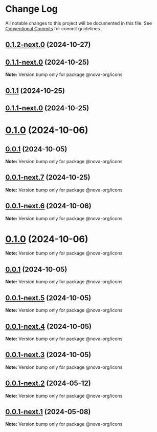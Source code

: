 # Change Log

All notable changes to this project will be documented in this file.
See [Conventional Commits](https://conventionalcommits.org) for commit guidelines.

## [0.1.2-next.0](https://github.com/novaui-org/nova/compare/v0.1.1...v0.1.2-next.0) (2024-10-27)



## [0.1.1-next.0](https://github.com/novaui-org/nova/compare/v0.0.1-next.7...v0.1.1-next.0) (2024-10-25)

**Note:** Version bump only for package @nova-org/icons





## [0.1.1](https://github.com/novaui-org/nova/compare/v0.0.1-next.7...v0.1.1) (2024-10-25)

## [0.1.1-next.0](https://github.com/novaui-org/nova/compare/v0.0.1-next.7...v0.1.1-next.0) (2024-10-25)



# [0.1.0](https://github.com/novaui-org/nova/compare/v0.0.1-next.6...v0.1.0) (2024-10-06)



## [0.0.1](https://github.com/novaui-org/nova/compare/v0.0.1-next.5...v0.0.1) (2024-10-05)

**Note:** Version bump only for package @nova-org/icons





## [0.0.1-next.7](https://github.com/novaui-org/nova/compare/v0.0.1-next.6...v0.0.1-next.7) (2024-10-25)

**Note:** Version bump only for package @nova-org/icons





## [0.0.1-next.6](https://github.com/novaui-org/nova/compare/v0.0.1-next.5...v0.0.1-next.6) (2024-10-06)

**Note:** Version bump only for package @nova-org/icons





# [0.1.0](https://github.com/novaui-org/nova/compare/v0.0.1...v0.1.0) (2024-10-06)

**Note:** Version bump only for package @nova-org/icons





## [0.0.1](https://github.com/novaui-org/nova/compare/v0.0.1-next.5...v0.0.1) (2024-10-05)

**Note:** Version bump only for package @nova-org/icons





## [0.0.1-next.5](https://github.com/novaui-org/nova/compare/v0.0.1-next.4...v0.0.1-next.5) (2024-10-05)

**Note:** Version bump only for package @nova-org/icons





## [0.0.1-next.4](https://github.com/novaui-org/nova/compare/v0.0.1-next.3...v0.0.1-next.4) (2024-10-05)

**Note:** Version bump only for package @nova-org/icons





## [0.0.1-next.3](https://github.com/novaui-org/nova/compare/v0.0.1-next.2...v0.0.1-next.3) (2024-10-05)

**Note:** Version bump only for package @nova-org/icons





## [0.0.1-next.2](https://github.com/novaui-org/nova/compare/v0.0.1-next.1...v0.0.1-next.2) (2024-05-12)

**Note:** Version bump only for package @nova-org/icons





## [0.0.1-next.1](https://github.com/novaui-org/nova/compare/v0.0.1-next.0...v0.0.1-next.1) (2024-05-08)

**Note:** Version bump only for package @nova-org/icons
